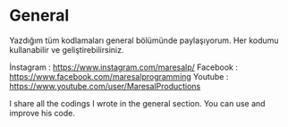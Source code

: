 # General

Yazdığım tüm kodlamaları general bölümünde paylaşıyorum.
Her kodumu kullanabilir ve geliştirebilirsiniz.

İnstagram : https://www.instagram.com/maresalp/
Facebook : https://www.facebook.com/maresalprogramming
Youtube : https://www.youtube.com/user/MaresalProductions

I share all the codings I wrote in the general section.
You can use and improve his code.
